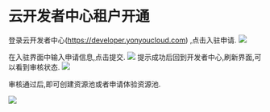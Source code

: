# 云开发者中心租户开通

  登录云开发者中心(https://developer.yonyoucloud.com) ,点击入驻申请.
  ![](/articles/cloud/3-/images/01.png)

  在入驻界面中输入申请信息,点击提交.
    ![](/articles/cloud/3-/images/02.png)
  提示成功后回到开发者中心,刷新界面,可以看到审核状态.
  ![](/articles/cloud/3-/images/3.png)

  审核通过后,即可创建资源池或者申请体验资源池.

  ![](/articles/cloud/images/image3.png)
